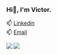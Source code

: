 ### Hi:wave:, I'm Victor.

:mailbox: [Linkedin](https://www.linkedin.com/in/victorpcastro/)<br />
:mailbox: [Email](mailto:victor.pcastro21@gmail.com)

<img align="left" src="https://github-readme-stats.vercel.app/api?username=victorpcastro&show_icons=true&hide_border=true&theme=github_dark" />

<img align="left" src="https://github-readme-stats.vercel.app/api/top-langs/?username=victorpcastro&layout=compact&show_icons=true&hide_border=true&theme=github_dark" />
